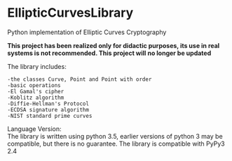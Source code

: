 # EllipticCurvesLibrary
Python implementation of Elliptic Curves Cryptography

**This project has been realized only for didactic purposes, its use in real systems is not recommended. This project will no longer be updated**

The library includes:

    -the classes Curve, Point and Point with order
    -basic operations
    -El Gamal's cipher
    -Koblitz algorithm
    -Diffie-Hellman's Protocol 
    -ECDSA signature algorithm
    -NIST standard prime curves
    
Language Version:  
The library is written using python 3.5, earlier versions of python 3 may be compatible, but there is no guarantee.
The library is compatible with PyPy3 2.4



